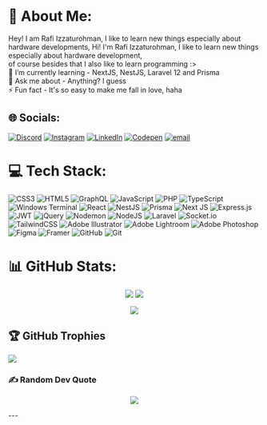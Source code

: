 # 💫 About Me:
Hey! I am Rafi Izzaturohman, I like to learn new things especially about hardware developments, Hi! I'm Rafi Izzaturohman, I like to learn new things especially about hardware development, <br>of course besides that I also like to learn programming :><br>🌱 I’m currently learning - NextJS, NestJS, Laravel 12 and Prisma<br>💬 Ask me about - Anything? I guess<br>⚡ Fun fact - It's so easy to make me fall in love, haha


## 🌐 Socials:
[![Discord](https://img.shields.io/badge/Discord-%237289DA.svg?logo=discord&logoColor=white)](https://discord.gg/655679950929526785) [![Instagram](https://img.shields.io/badge/Instagram-%23E4405F.svg?logo=Instagram&logoColor=white)](https://instagram.com/fiizzat) [![LinkedIn](https://img.shields.io/badge/LinkedIn-%230077B5.svg?logo=linkedin&logoColor=white)](https://linkedin.com/in/rafiizza) [![Codepen](https://img.shields.io/badge/Codepen-000000?logo=codepen&logoColor=white)](https://codepen.io/AiceKerime) [![email](https://img.shields.io/badge/Email-D14836?logo=gmail&logoColor=white)](mailto:rafiizzaturohman@gmail.com) 

# 💻 Tech Stack:
![CSS3](https://img.shields.io/badge/css3-%231572B6.svg?style=for-the-badge&logo=css3&logoColor=white) ![HTML5](https://img.shields.io/badge/html5-%23E34F26.svg?style=for-the-badge&logo=html5&logoColor=white) ![GraphQL](https://img.shields.io/badge/-GraphQL-E10098?style=for-the-badge&logo=graphql&logoColor=white) ![JavaScript](https://img.shields.io/badge/javascript-%23323330.svg?style=for-the-badge&logo=javascript&logoColor=%23F7DF1E) ![PHP](https://img.shields.io/badge/php-%23777BB4.svg?style=for-the-badge&logo=php&logoColor=white) ![TypeScript](https://img.shields.io/badge/typescript-%23007ACC.svg?style=for-the-badge&logo=typescript&logoColor=white) ![Windows Terminal](https://img.shields.io/badge/Windows%20Terminal-%234D4D4D.svg?style=for-the-badge&logo=windows-terminal&logoColor=white) ![React](https://img.shields.io/badge/react-%2320232a.svg?style=for-the-badge&logo=react&logoColor=%2361DAFB) ![NestJS](https://img.shields.io/badge/nestjs-%23E0234E.svg?style=for-the-badge&logo=nestjs&logoColor=white) ![Prisma](https://img.shields.io/badge/Prisma-3982CE?style=for-the-badge&logo=Prisma&logoColor=white) ![Next JS](https://img.shields.io/badge/Next-black?style=for-the-badge&logo=next.js&logoColor=white) ![Express.js](https://img.shields.io/badge/express.js-%23404d59.svg?style=for-the-badge&logo=express&logoColor=%2361DAFB) ![JWT](https://img.shields.io/badge/JWT-black?style=for-the-badge&logo=JSON%20web%20tokens) ![jQuery](https://img.shields.io/badge/jquery-%230769AD.svg?style=for-the-badge&logo=jquery&logoColor=white) ![Nodemon](https://img.shields.io/badge/NODEMON-%23323330.svg?style=for-the-badge&logo=nodemon&logoColor=%BBDEAD) ![NodeJS](https://img.shields.io/badge/node.js-6DA55F?style=for-the-badge&logo=node.js&logoColor=white) ![Laravel](https://img.shields.io/badge/laravel-%23FF2D20.svg?style=for-the-badge&logo=laravel&logoColor=white) ![Socket.io](https://img.shields.io/badge/Socket.io-black?style=for-the-badge&logo=socket.io&badgeColor=010101) ![TailwindCSS](https://img.shields.io/badge/tailwindcss-%2338B2AC.svg?style=for-the-badge&logo=tailwind-css&logoColor=white) ![Adobe Illustrator](https://img.shields.io/badge/adobe%20illustrator-%23FF9A00.svg?style=for-the-badge&logo=adobe%20illustrator&logoColor=white) ![Adobe Lightroom](https://img.shields.io/badge/Adobe%20Lightroom-31A8FF.svg?style=for-the-badge&logo=Adobe%20Lightroom&logoColor=white) ![Adobe Photoshop](https://img.shields.io/badge/adobe%20photoshop-%2331A8FF.svg?style=for-the-badge&logo=adobe%20photoshop&logoColor=white) ![Figma](https://img.shields.io/badge/figma-%23F24E1E.svg?style=for-the-badge&logo=figma&logoColor=white) ![Framer](https://img.shields.io/badge/Framer-black?style=for-the-badge&logo=framer&logoColor=blue) ![GitHub](https://img.shields.io/badge/github-%23121011.svg?style=for-the-badge&logo=github&logoColor=white) ![Git](https://img.shields.io/badge/git-%23F05033.svg?style=for-the-badge&logo=git&logoColor=white)
# 📊 GitHub Stats:
<!-- Stats and Streak in a flex row -->
<!-- Stats and Streak in a row -->
<p align="center">
  <img src="https://github-readme-stats.vercel.app/api?username=rafiizzaturohman&theme=tokyonight&hide_border=false&include_all_commits=true&count_private=true" />
  <img src="https://nirzak-streak-stats.vercel.app/?user=rafiizzaturohman&theme=tokyonight&hide_border=false" />
</p>

<!-- Top Languages centered below -->
<p align="center">
  <img src="https://github-readme-stats.vercel.app/api/top-langs/?username=rafiizzaturohman&theme=tokyonight&hide_border=false&include_all_commits=true&count_private=true&layout=compact" />
</p>




## 🏆 GitHub Trophies
![](https://github-profile-trophy.vercel.app/?username=rafiizzaturohman&theme=radical&no-frame=false&no-bg=true&margin-w=4)

### ✍️ Random Dev Quote
<p align="center">
  <img src="https://quotes-github-readme.vercel.app/api?type=horizontal&theme=radical" />
<!--   ![](https://quotes-github-readme.vercel.app/api?type=horizontal&theme=radical) -->
</p>
---

<!-- Proudly created with GPRM ( https://gprm.itsvg.in ) -->
